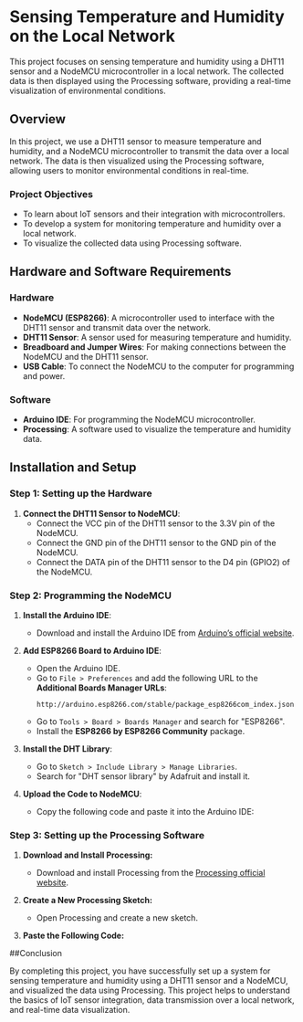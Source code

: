 
# Sensing Temperature and Humidity on the Local Network

This project focuses on sensing temperature and humidity using a DHT11 sensor and a NodeMCU microcontroller in a local network. The collected data is then displayed using the Processing software, providing a real-time visualization of environmental conditions.

## Overview

In this project, we use a DHT11 sensor to measure temperature and humidity, and a NodeMCU microcontroller to transmit the data over a local network. The data is then visualized using the Processing software, allowing users to monitor environmental conditions in real-time.

### Project Objectives

- To learn about IoT sensors and their integration with microcontrollers.
- To develop a system for monitoring temperature and humidity over a local network.
- To visualize the collected data using Processing software.

## Hardware and Software Requirements

### Hardware

- **NodeMCU (ESP8266)**: A microcontroller used to interface with the DHT11 sensor and transmit data over the network.
- **DHT11 Sensor**: A sensor used for measuring temperature and humidity.
- **Breadboard and Jumper Wires**: For making connections between the NodeMCU and the DHT11 sensor.
- **USB Cable**: To connect the NodeMCU to the computer for programming and power.

### Software

- **Arduino IDE**: For programming the NodeMCU microcontroller.
- **Processing**: A software used to visualize the temperature and humidity data.

## Installation and Setup

### Step 1: Setting up the Hardware

1. **Connect the DHT11 Sensor to NodeMCU**:
   - Connect the VCC pin of the DHT11 sensor to the 3.3V pin of the NodeMCU.
   - Connect the GND pin of the DHT11 sensor to the GND pin of the NodeMCU.
   - Connect the DATA pin of the DHT11 sensor to the D4 pin (GPIO2) of the NodeMCU.

### Step 2: Programming the NodeMCU

1. **Install the Arduino IDE**:
   - Download and install the Arduino IDE from [Arduino’s official website](https://www.arduino.cc/en/software).

2. **Add ESP8266 Board to Arduino IDE**:
   - Open the Arduino IDE.
   - Go to `File > Preferences` and add the following URL to the **Additional Boards Manager URLs**:
     ```
     http://arduino.esp8266.com/stable/package_esp8266com_index.json
     ```
   - Go to `Tools > Board > Boards Manager` and search for "ESP8266".
   - Install the **ESP8266 by ESP8266 Community** package.

3. **Install the DHT Library**:
   - Go to `Sketch > Include Library > Manage Libraries`.
   - Search for "DHT sensor library" by Adafruit and install it.

4. **Upload the Code to NodeMCU**:
   - Copy the following code and paste it into the Arduino IDE:

### Step 3: Setting up the Processing Software

1. **Download and Install Processing:**
   - Download and install Processing from the [Processing official website](https://processing.org/download).

2. **Create a New Processing Sketch:**
   - Open Processing and create a new sketch.

3. **Paste the Following Code:**


##Conclusion

By completing this project, you have successfully set up a system for sensing temperature and humidity using a DHT11 sensor and a NodeMCU, and visualized the data using Processing. This project helps to understand the basics of IoT sensor integration, data transmission over a local network, and real-time data visualization.     
